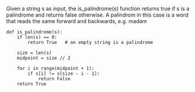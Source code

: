 Given a string s as input, the is_palindrome(s) function returns true if s is a palindrome and returns false otherwise. A palindrom in this case is a word that reads the same forward and backwards, e.g. madam
```
def is_palindrome(s):
    if len(s) == 0:
        return True   # an empty string is a palindrome

    size = len(s)
    midpoint = size // 2
    
    for i in range(midpoint + 1):
        if s[i] != s[size - i - 1]:
            return False
    return True

```